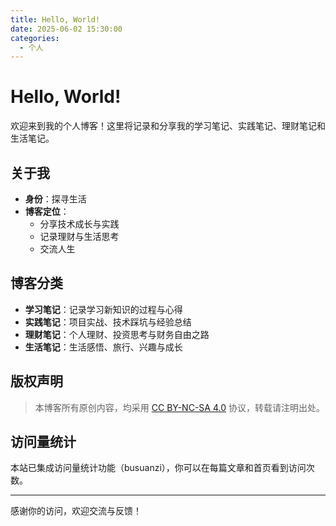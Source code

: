```yaml
---
title: Hello, World!
date: 2025-06-02 15:30:00
categories:
  - 个人
---
```


# Hello, World!

欢迎来到我的个人博客！这里将记录和分享我的学习笔记、实践笔记、理财笔记和生活笔记。

## 关于我

- **身份**：探寻生活
- **博客定位**：
  - 分享技术成长与实践
  - 记录理财与生活思考
  - 交流人生

## 博客分类

- **学习笔记**：记录学习新知识的过程与心得
- **实践笔记**：项目实战、技术踩坑与经验总结
- **理财笔记**：个人理财、投资思考与财务自由之路
- **生活笔记**：生活感悟、旅行、兴趣与成长

## 版权声明

> 本博客所有原创内容，均采用 [CC BY-NC-SA 4.0](https://creativecommons.org/licenses/by-nc-sa/4.0/deed.zh) 协议，转载请注明出处。

## 访问量统计

本站已集成访问量统计功能（busuanzi），你可以在每篇文章和首页看到访问次数。

---

感谢你的访问，欢迎交流与反馈！
